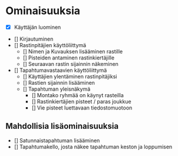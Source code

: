 # Ominaisuuksia

- [x] Käyttäjän luominen  
- [] Kirjautuminen   
- [] Rastinpitäjien käyttöliittymä  
    - [] Nimen ja Kuvauksen lisääminen rastille
    - [] Pisteiden antaminen rastinkiertäjille
    - [] Seuraavan rastin sijainnin näkeminen
- [] Tapahtumavastaavien käyttöliittymä
    - [] Käyttäjien ylentäminen rastinpitäjiksi
    - [] Rastien sijainnin lisääminen
    - [] Tapahtuman yleisnäkymä
        - [] Montako ryhmää on käynyt rasteilla
        - [] Rastinkiertäjien pisteet / paras joukkue
        - [] Vie pisteet luettavaan tiedostomuotoon


## Mahdollisia lisäominaisuuksia
- [] Satunnaistapahtuman lisääminen
- [] Tapahtumakello, josta näkee tapahtuman keston ja loppumisen